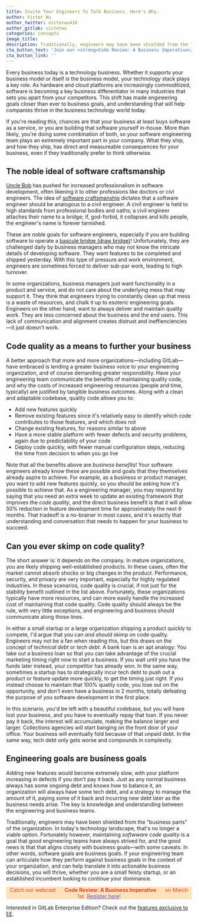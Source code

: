 ```yaml
---
title: Invite Your Engineers To Talk Business. Here's Why.
author: Victor Wu
author_twitter: victorwu416
author_gitlab: victorwu
categories: concepts
image_title: 
description: Traditionally, engineers may have been shielded from the "business parts" of the organization. In today's technology landscape, that's no longer a viable option.
cta_button_text: 'Join our <strong>Code Review: A Business Imperative</strong> webcast live!'
cta_button_link: ''
---
```


Every business today is a technology business. Whether it supports your business model or itself _is_ the business model, your technology stack plays a key role. As hardware and cloud platforms are increasingly commoditized, software is becoming a key business differentiator in many industries that sets you apart from your competitors. This shift has made engineering goals closer than ever to business goals, and understanding that will help companies thrive in the business technology world today. 

<!-- more -->

If you're reading this, chances are that your business at least buys software as a service, or you are building that software yourself in-house. More than likely, you're doing some combination of both, so your software engineering team plays an extremely important part in your company. What they ship, and how they ship, has direct and measureable consequences for your business, even if they traditionally prefer to think otherwise. 

<!-- more -->

## The noble ideal of software craftsmanship

[Uncle Bob](https://en.wikipedia.org/wiki/Robert_Cecil_Martin) has pushed for increased professionalism in software development, often likening it to other professions like doctors or civl engineers. The idea of [software craftsmanship](https://en.wikipedia.org/wiki/Software_craftsmanship) dictates that a software engineer should be analogous to a civil engineer. A civil engineer is held to high standards from professional bodies and oaths; a civil engineer attaches their name to a bridge; if, god-forbid, it collapses and kills people, the engineer's name is forever tarnished. 

These are noble goals for software engineers, especially if you are building software to operate a [bascule bridge (draw bridge)](https://en.wikipedia.org/wiki/Bascule_bridge)! Unfortunately, they are challenged daily by business managers who may not know the intricate details of developing software. They want features to be completed and shipped yesterday. With this type of pressure and work environment, engineers are sometimes forced to deliver sub-par work, leading to high turnover.

In some organizations, business managers just want functionality in a product and service, and do not care about the underlying mess that may support it. They think that engineers trying to constantly clean up that mess is a waste of resources, and chalk it up to esoteric engineering goals. Engineers on the other hand, want to always deliver and maintain quality work. They are less concerned about the business and the end users. This lack of communication and alignment creates distrust and ineffienciencies—it just doesn't work. 

## Code quality as a means to further your business

A better approach that more and more organizations—including GitLab—have embraced is lending a greater business voice to your engineering organization, and of course demanding greater responsbility. Have your engineering team communicate the benefits of maintaining quality code, and why the costs of increased engineering resources (people and time, typically) are justified by tangible business outcomes. Along with a clean and adaptable codebase, quality code allows you to:

* Add new features quickly
* Remove existing features since it's relatively easy to identify which code contributes to those features, and which does not
* Change existing features, for reasons similar to above
* Have a more stable platform with fewer defects and security problems, again due to predictability of your code
* Deploy code quickly, with fewer manual configuration steps, reducing the time from decision to when you go live

Note that all the benefits above are _business benefits_! Your software engineers already know these are possible and goals that they themselves already aspire to achieve. For example, as a business or product manager, you want to add new features quickly, so you should be asking how it's possible to achieve that. As a engineering manager, you may respond by saying that you need an extra week to update an existing framework that improves the _code quality_, and the direct business benefit is that it will allow 50% reduction in feature development time for approximately the next 6 months. That tradeoff is a no-brainer in most cases, and it's exactly that understanding and conversation that needs to happen for your business to succeed.

## Can you ever skimp on code quality?

The short answer is: it depends on the company. In mature organizations, you are likely shipping well-established products. In these cases, often the market cannot absorb shocks or big changes in the product. Performance, security, and privacy are very important, especially for highly regulated industries. In these scenarios, code quality is crucial, if not just for the stability benefit outlined in the list above. Fortunately, these organizations typically have more resources, and can more easily handle the increased cost of maintaining that code quality. Code quality should always be the rule, with very little exceptions, and engineering and business should communicate along those lines.

In either a small startup or a large organization shipping a product quickly to compete, I'd argue that you can _and should_ skimp on code quality. Engineers may not be a fan when reading this, but this draws on the concept of _technical debt_ or _tech debt_. A bank loan is an apt analogy: You take out a business loan so that you can take advantage of the crucial marketing timing right now to start a business. If you wait until you have the funds later instead, your competitor has already won. In the same way, sometimes a startup has to strategically incur tech debt to push out a product or feature update more quickly, to get the timing just right. If you instead choose to maintain that 100% quality code, you lose out on the opportunity, and don't even have a business in 2 months, totally defeating the purpose of you software development in the first place. 

In this scenario, you'd be left with a beautiful codebase, but you will have lost your business, and you have to eventually repay that loan. If you never pay it back, the interest will accumulate, making the balance larger and larger. Collections agencies will start banging on the front door of your office. Your business will eventually fold because of that unpaid debt. In the same way, tech debt only gets worse and compounds in complexity. 

## Engineering goals are business goals

Adding new features would become extremely slow, with your platform increasing in defects if you don't pay it back. Just as any normal business always has some ongoing debt and knows how to balance it, an organization will always have some tech debt, and a strategy to manage the amount of it, paying some of it back and incurring new debt later as the business needs arise. The key is knowledge and understanding between the engineering and business teams.

Traditionally, engineers may have been shielded from the "business parts" of the organization. In today's technology landscape, that's no longer a viable option. Fortunately however, maintaining _softwware code quality_ is a goal that good engineering teams have always strived for, and the good news is that that aligns closely with business goals—with some caveats. In other words, software goals are business goals. If your engineering team can articulate how they perform against business goals in the context of your organization, and can help translate it into actionable business decisions, you will thrive, whether you are a small feisty startup, or an established incumbent looking to continue your dominance.

<p class="alert alert-orange" style="background-color: rgba(252,163,38,.3); border-color: rgba(252,163,38,.3); color: rgb(226,67,41) !important; text-align: center;">Catch our webcast &nbsp;&nbsp;<i class="fa fa-gitlab" style="color:rgb(107,79,187); font-size:.85em" aria-hidden="true"></i> &nbsp;&nbsp;<strong>Code Review: A Business Imperative</strong> &nbsp;&nbsp;<i class="fa fa-gitlab" style="color:rgb(107,79,187); font-size:.85em" aria-hidden="true"></i> &nbsp;&nbsp;on March 1st. <a style="color: rgb(107,79,187);" href="https://page.gitlab.com/20170301_continuouseverything.html">Register here</a>!</p>

Interested in GitLab Enterprise Edition? Check out the [features exclusive to
EE](https://about.gitlab.com/gitlab-ee/).


